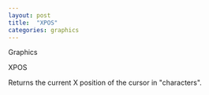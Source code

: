 ```yaml
---
layout: post
title:  "XPOS"
categories: graphics
---
```

Graphics

XPOS

Returns the current X position of the cursor in "characters".

